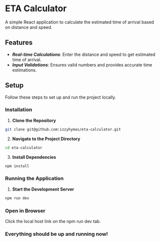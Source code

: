 # ETA Calculator

A simple React application to calculate the estimated time of arrival based on distance and speed.

## Features

- **_Real-time Calculations_**: Enter the distance and speed to get estimated time of arrival.
- **_Input Validations_**: Ensures valid numbers and provides accurate time estimations.

## Setup

Follow these steps to set up and run the project locally.

### Installation

1. **Clone the Repository**

```bash
git clone git@github.com:izzyhymas/eta-calculator.git
```

2. **Navigate to the Project Directory**

```bash
cd eta-calculator
```

3. **Install Dependencies**

```bash
npm install
```

### Running the Application

1. **Start the Development Server**

```bash
npm run dev
```

### Open in Browser
Click the local host link on the npm run dev tab.

### Everything should be up and running now!